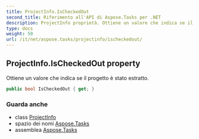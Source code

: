 ```yaml
---
title: ProjectInfo.IsCheckedOut
second_title: Riferimento all'API di Aspose.Tasks per .NET
description: ProjectInfo proprietà. Ottiene un valore che indica se il progetto è stato estratto.
type: docs
weight: 50
url: /it/net/aspose.tasks/projectinfo/ischeckedout/
---
```

## ProjectInfo.IsCheckedOut property

Ottiene un valore che indica se il progetto è stato estratto.

```csharp
public bool IsCheckedOut { get; }
```

### Guarda anche

* class [ProjectInfo](../)
* spazio dei nomi [Aspose.Tasks](../../projectinfo/)
* assemblea [Aspose.Tasks](../../../)


